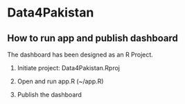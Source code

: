 # Data4Pakistan

## How to run app and publish dashboard
The dashboard has been designed as an R Project.

1. Initiate project: Data4Pakistan.Rproj

2. Open and run app.R (~/app.R)

3. Publish the dashboard
